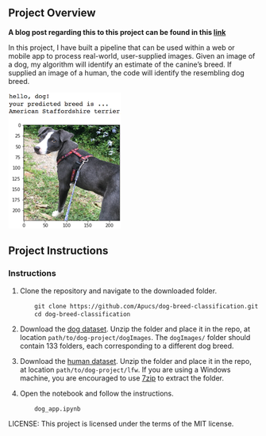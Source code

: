 [//]: # (Image References)

[image1]: ./images/sample_dog_output.png "Sample Output"
[image2]: ./images/vgg16_model.png "VGG-16 Model Layers"
[image3]: ./images/vgg16_model_draw.png "VGG16 Model Figure"


## Project Overview
__A blog post regarding this to this project can be found in this [link](https://medium.com/@apu3660/dog-breed-classification-using-cnn-f94e48309e46?sk=75f7c198e55de5ad196384626e19a6ee)__

In this project, I have built a pipeline that can be used within a web or mobile app to process real-world, user-supplied images.  Given an image of a dog, my algorithm will identify an estimate of the canine’s breed.  If supplied an image of a human, the code will identify the resembling dog breed.  

![Sample Output][image1]



## Project Instructions

### Instructions

1. Clone the repository and navigate to the downloaded folder.
	
	```	
		git clone https://github.com/Apucs/dog-breed-classification.git
		cd dog-breed-classification
	```
    
2. Download the [dog dataset](https://s3-us-west-1.amazonaws.com/udacity-aind/dog-project/dogImages.zip).  Unzip the folder and place it in the repo, at location `path/to/dog-project/dogImages`.  The `dogImages/` folder should contain 133 folders, each corresponding to a different dog breed.
3. Download the [human dataset](http://vis-www.cs.umass.edu/lfw/lfw.tgz).  Unzip the folder and place it in the repo, at location `path/to/dog-project/lfw`.  If you are using a Windows machine, you are encouraged to use [7zip](http://www.7-zip.org/) to extract the folder. 
4. Open the notebook and follow the instructions.
	
	```
		dog_app.ipynb
	```


LICENSE: This project is licensed under the terms of the MIT license.



